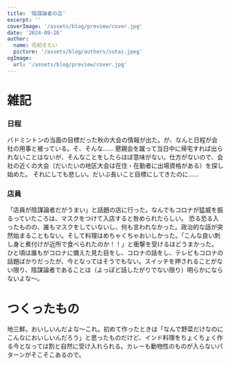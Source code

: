 ```yaml
---
title: '陰謀論者の店'
excerpt: ''
coverImage: '/assets/blog/preview/cover.jpg'
date: '2024-09-26'
author:
  name: 花初そたい
  picture: '/assets/blog/authors/sotai.jpeg'
ogImage:
  url: '/assets/blog/preview/cover.jpg'
---
```

# 雑記
### 日程
バドミントンの当面の目標だった秋の大会の情報が出た。が、なんと日程が会社の用事と被っている。そ、そんな……
懇親会を蹴って当日中に帰宅すれば出られないことはないが、そんなことをしたらほぼ意味がない。仕方がないので、会社の近くの大会（だいたいの地区大会は在住・在勤者に出場資格がある）を探し始めた。
それにしても悲しい。だいぶ長いこと目標にしてきたのに……

### 店員
「店員が陰謀論者だがうまい」と話題の店に行った。なんでもコロナが猛威を振るっていたころは、マスクをつけて入店すると咎められたらしい。
恐る恐る入ったものの、誰もマスクをしていないし、何も言われなかった。政治的な話が突然始まることもない。そして料理はめちゃくちゃおいしかった。「こんな良い刺し身と煮付けが近所で食べられたのか！！」と衝撃を受けるほどうまかった。
ひと頃は誰もがコロナに備えた見た目をし、コロナの話をし、テレビもコロナの話題ばかりだったが、今となってはそうでもない。スイッチを押されることがない限り、陰謀論者であることは（よっぽど話したがりでない限り）明らかにならないよな～。

# つくったもの
地三鮮。おいしいんだよな～これ。初めて作ったときは「なんで野菜だけなのにこんなにおいしいんだろう」と思ったものだけど、インド料理をちょくちょく作る今となっては割と自然に受け入れられる。カレーも動物性のものが入らないパターンがそこそこあるので。